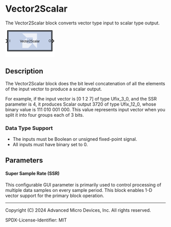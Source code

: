 # Vector2Scalar

The Vector2Scalar block converts vector type input to scalar type
output.

![](./Images/block.png)

## Description

The Vector2Scalar block does the bit level concatenation of all the
elements of the input vector to produce a scalar output.

For example, if the input vector is \[0 1 2 7\] of type Ufix_3_0, and
the SSR parameter is 4, it produces Scalar output 3720 of type
Ufix_12_0, whose binary value is 111 010 001 000. This value
represents input vector when you split it into four groups each of 3
bits.

### Data Type Support

- The inputs must be Boolean or unsigned fixed-point signal.
- All inputs must have binary set to 0.

## Parameters

#### Super Sample Rate (SSR)
This configurable GUI parameter is primarily
used to control processing of multiple data samples on every sample
period. This block enables 1-D vector support for the primary block
operation.

--------------
Copyright (C) 2024 Advanced Micro Devices, Inc.
All rights reserved.

SPDX-License-Identifier: MIT
